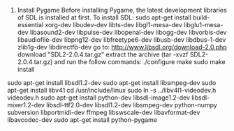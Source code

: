 1. Install Pygame
Before installing Pygame, the latest development libraries of SDL is installed at first. To install SDL:
sudo apt-get install build-essential xorg-dev libudev-dev libts-dev libgl1-mesa-dev libglu1-mesa-dev libasound2-dev libpulse-dev libopenal-dev libogg-dev libvorbis-dev libaudiofile-dev libpng12-dev libfreetype6-dev libusb-dev libdbus-1-dev zlib1g-dev libdirectfb-dev 
go to: http://www.libsdl.org/download-2.0.php download "SDL2-2.0.4.tar.gz" extract the archive (tar -xvzf SDL2-2.0.4.tar.gz) and run the follow commands:
./configure
make
sudo make install

sudo apt-get install libsdl1.2-dev
sudo apt-get install libsmpeg-dev
sudo apt-get install libv41
cd /usr/include/linux
sudo ln -s ../libv4l1-videodev.h videodev.h
sudo apt-get install python-dev libsdl-image1.2-dev libsdl-mixer1.2-dev libsdl-ttf2.0-dev   libsdl1.2-dev libsmpeg-dev python-numpy subversion libportmidi-dev ffmpeg libswscale-dev libavformat-dev libavcodec-dev
sudo apt-get install python-pygame
